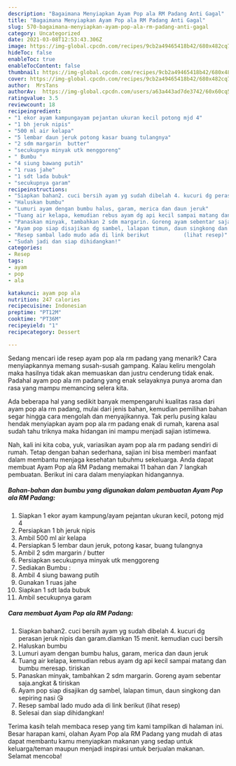 ```yaml
---
description: "Bagaimana Menyiapkan Ayam Pop ala RM Padang Anti Gagal"
title: "Bagaimana Menyiapkan Ayam Pop ala RM Padang Anti Gagal"
slug: 570-bagaimana-menyiapkan-ayam-pop-ala-rm-padang-anti-gagal
category: Uncategorized
date: 2021-03-08T12:53:43.306Z
image: https://img-global.cpcdn.com/recipes/9cb2a49465418b42/680x482cq70/ayam-pop-ala-rm-padang-foto-resep-utama.jpg
hideToc: false
enableToc: true
enableTocContent: false
thumbnail: https://img-global.cpcdn.com/recipes/9cb2a49465418b42/680x482cq70/ayam-pop-ala-rm-padang-foto-resep-utama.jpg
cover: https://img-global.cpcdn.com/recipes/9cb2a49465418b42/680x482cq70/ayam-pop-ala-rm-padang-foto-resep-utama.jpg
author:  MrsTans
authorAv:  https://img-global.cpcdn.com/users/a63a443ad7de3742/60x60cq50/avatar.jpg
ratingvalue: 3.5
reviewcount: 18
recipeingredient:
- "1 ekor ayam kampungayam pejantan ukuran kecil potong mjd 4"
- "1 bh jeruk nipis"
- "500 ml air kelapa"
- "5 lembar daun jeruk potong kasar buang tulangnya"
- "2 sdm margarin  butter"
- "secukupnya minyak utk menggoreng"
- " Bumbu "
- "4 siung bawang putih"
- "1 ruas jahe"
- "1 sdt lada bubuk"
- "secukupnya garam"
recipeinstructions:
- "Siapkan bahan2. cuci bersih ayam yg sudah dibelah 4. kucuri dg perasan jeruk nipis dan garam.diamkan 15 menit. kemudian cuci bersih"
- "Haluskan bumbu"
- "Lumuri ayam dengan bumbu halus, garam, merica dan daun jeruk"
- "Tuang air kelapa, kemudian rebus ayam dg api kecil sampai matang dan bumbu meresap. tiriskan"
- "Panaskan minyak, tambahkan 2 sdm margarin. Goreng ayam sebentar saja.angkat &amp; tiriskan"
- "Ayam pop siap disajikan dg sambel, lalapan timun, daun singkong dan sepiring nasi 😘"
- "Resep sambal lado mudo ada di link berikut           (lihat resep)"
- "Sudah jadi dan siap dihidangkan!"
categories:
- Resep
tags:
- ayam
- pop
- ala

katakunci: ayam pop ala 
nutrition: 247 calories
recipecuisine: Indonesian
preptime: "PT12M"
cooktime: "PT36M"
recipeyield: "1"
recipecategory: Dessert

---
```



Sedang mencari ide resep ayam pop ala rm padang yang menarik? Cara menyiapkannya memang susah-susah gampang. Kalau keliru mengolah maka hasilnya tidak akan memuaskan dan justru cenderung tidak enak. Padahal ayam pop ala rm padang yang enak selayaknya punya aroma dan rasa yang mampu memancing selera kita.




Ada beberapa hal yang sedikit banyak mempengaruhi kualitas rasa dari ayam pop ala rm padang, mulai dari jenis bahan, kemudian pemilihan bahan segar hingga cara mengolah dan menyajikannya. Tak perlu pusing kalau hendak menyiapkan ayam pop ala rm padang enak di rumah, karena asal sudah tahu triknya maka hidangan ini mampu menjadi sajian istimewa.


Nah, kali ini kita coba, yuk, variasikan ayam pop ala rm padang sendiri di rumah. Tetap dengan bahan sederhana, sajian ini bisa memberi manfaat dalam membantu menjaga kesehatan tubuhmu sekeluarga. Anda dapat membuat Ayam Pop ala RM Padang memakai 11 bahan dan 7 langkah pembuatan. Berikut ini cara dalam menyiapkan hidangannya.

<!--inarticleads1-->

##### Bahan-bahan dan bumbu yang digunakan dalam pembuatan Ayam Pop ala RM Padang:

1. Siapkan 1 ekor ayam kampung/ayam pejantan ukuran kecil, potong mjd 4
1. Persiapkan 1 bh jeruk nipis
1. Ambil 500 ml air kelapa
1. Persiapkan 5 lembar daun jeruk, potong kasar, buang tulangnya
1. Ambil 2 sdm margarin / butter
1. Persiapkan secukupnya minyak utk menggoreng
1. Sediakan  Bumbu :
1. Ambil 4 siung bawang putih
1. Gunakan 1 ruas jahe
1. Siapkan 1 sdt lada bubuk
1. Ambil secukupnya garam




<!--inarticleads2-->

##### Cara membuat Ayam Pop ala RM Padang:

1. Siapkan bahan2. cuci bersih ayam yg sudah dibelah 4. kucuri dg perasan jeruk nipis dan garam.diamkan 15 menit. kemudian cuci bersih
1. Haluskan bumbu
1. Lumuri ayam dengan bumbu halus, garam, merica dan daun jeruk
1. Tuang air kelapa, kemudian rebus ayam dg api kecil sampai matang dan bumbu meresap. tiriskan
1. Panaskan minyak, tambahkan 2 sdm margarin. Goreng ayam sebentar saja.angkat &amp; tiriskan
1. Ayam pop siap disajikan dg sambel, lalapan timun, daun singkong dan sepiring nasi 😘
1. Resep sambal lado mudo ada di link berikut           (lihat resep)
1. Selesai dan siap dihidangkan!



Terima kasih telah membaca resep yang tim kami tampilkan di halaman ini. Besar harapan kami, olahan Ayam Pop ala RM Padang yang mudah di atas dapat membantu kamu menyiapkan makanan yang sedap untuk keluarga/teman maupun menjadi inspirasi untuk berjualan makanan. Selamat mencoba!
